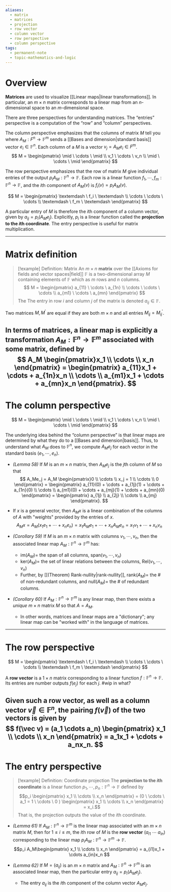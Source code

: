 ```yaml
---
aliases:
  - matrix
  - matrices
  - projection
  - row vector
  - column vector
  - row perspective
  - column perspective
tags:
  - permanent-note
  - topic-mathematics-and-logic
---
```

# Overview

**Matrices** are used to visualize [[Linear maps|linear transformations]]. In particular, an $m \times n$ matrix corresponds to a linear map from an $n$-dimensional space to an $m$-dimensional space.

There are three perspectives for understanding matrices. The “entries” perspective is a computation of the “row” and “column” perspectives.

The column perspective emphasizes that the columns of matrix $M$ tell you where $A_M : F^n \to \mathbb F^m$ sends a [[Bases and dimension|standard basis]] vector $e_i \in \mathbb F^n$. Each column of a $M$ is a vector $v_j = A_Me_i \in F^m$. 
$$ M = \begin{pmatrix} \mid \ \cdots \ \mid \\ 
v_1 \ \cdots \ v_n \\ 
\mid \ \cdots \ \mid \end{pmatrix} $$

The row perspective emphasizes that the row of matrix $M$ give individual entries of the output $p_iA_M : \mathbb F^n \to \mathbb F$. Each row is a linear function $f_1, \cdots, f_m : \mathbb F^n \to \mathbb F$, and the $i$th component of $A_M(v)$ is $f_i(v) = p_iA_M(v)$. 

$$ M = \begin{pmatrix} \textemdash \ f_i \ \textemdash \\ 
\cdots \ \cdots \ \cdots \\ 
\textemdash \ f_m \ \textemdash \end{pmatrix} $$

A particular entry of $M$ is therefore the $i$th component of a column vector, given by $a_{ij} = p_i(A_Me_j)$. Explicitly, $p_i$ is a linear function called the **projection to the $i$th coordinate**. The entry perspective is useful for matrix multiplication.

---
# Matrix definition

>[!example] Definition: Matrix
>An $m \times n$ **matrix** over the [[Axioms for fields and vector spaces|field]] $\mathbb F$ is a two-dimensional array $M$ containing elements of $\mathbb F$ which as $m$ rows and $n$ columns. $$ M = \begin{pmatrix} a_{11} \ \cdots \ a_{1n} \\ 
\cdots \ \cdots \ \cdots \\ 
a_{m1} \ \cdots \ a_{mn} \end{pmatrix} $$ The The entry in row $i$ and column $j$ of the matrix is denoted $a_{ij} \in \mathbb F$.

Two matrices $M, M^\prime$ are equal if they are both $m \times n$ and all entries $M_{ij} = M^\prime_{ij}$.

In terms of matrices, a linear map is explicitly a transformation  $A_M : \mathbb F^n \to \mathbb F^m$ associated with some matrix, defined by $$ A_M \begin{pmatrix}x_1 \\ \cdots \\ x_n \end{pmatrix} = 
\begin{pmatrix} a_{11}x_1 + \cdots + a_{1n}x_n \\
\cdots \\
a_{m1}x_1 + \cdots + a_{mn}x_n \end{pmatrix}. $$
---
# The column perspective

$$ M = \begin{pmatrix} \mid \ \cdots \ \mid \\ 
v_1 \ \cdots \ v_n \\ 
\mid \ \cdots \ \mid \end{pmatrix} $$

The underlying idea behind the “column perspective” is that linear maps are determined by what they do to a [[Bases and dimension|basis]]. Thus, to understand what $A_M$ does to $\mathbb F^n$, we compute $A_M e_j$ for each vector in the standard basis $(e_1, \cdots, e_n)$. 

- *(Lemma 58)* If $M$ is an $m \times n$ matrix, then $A_Me_j$ is the $j$th column of $M$ so that
$$ A_Me_j = 
A_M \begin{pmatrix}0 \\ \cdots \\ x_j = 1 \\ \cdots \\ 0 \end{pmatrix} = 
\begin{pmatrix} a_{11}(0) + \cdots + a_{1j}(1) + \cdots + a_{1n}(0) \\
\cdots \\
a_{m1}(0) + \cdots + a_{mj}(1) + \cdots + a_{mn}(0) \end{pmatrix} = 
\begin{pmatrix} a_{1j} \\ a_{2j} \\ \cdots \\ a_{mj} \end{pmatrix}. $$
- If $x$ is a general vector, then $A_Mx$ is a linear combination of the columns of $A$ with "weights" provided by the entries of $x$.
$$ A_Mx = A_M(x_1e_1 + \cdots + x_ne_n) = x_1A_Me_1 + \cdots + x_nA_Me_n =
x_1v_1 + \cdots + x_nv_n$$

- *(Corollary 59)* If $M$ is an $m \times n$ matrix with columns $v_1, \cdots, v_n$, then the associated linear map $A_M : \mathbb F^n \to \mathbb F^m$ has:
	- $\text{im}(A_M) =$ the span of all columns, $\text{span}(v_1, \cdots, v_n)$
	- $\text{ker}(A_M) =$ the set of linear relations between the columns, $\text{Rel}(v_1, \cdots, v_n)$
	- Further, by [[(Theorem) Rank-nullity|rank-nullity]], $\text{rank}(A_M) =$ the # of non-redundant columns, and $\text{null}(A_M) =$ the # of redundant columns.
- *(Corollary 60)* If $A_M : \mathbb F^n \to \mathbb F^m$ is any linear map, then there exists a *unique* $m \times n$ matrix $M$ so that $A = A_M$.
	- In other words, matrices and linear maps are a "dictionary"; any linear map can be "worked with" in the language of matrices.

---
# The row perspective

$$ M = \begin{pmatrix} \textemdash \ f_i \ \textemdash \\ 
\cdots \ \cdots \ \cdots \\ 
\textemdash \ f_m \ \textemdash \end{pmatrix} $$

A **row vector** is a $1 \times n$ matrix corresponding to a linear function $f: \mathbb F^n \to \mathbb F$. Its entries are number outputs $f(e_j)$ for each $j$. #wip in what?

Given such a row vector, as well as a column vector $\vec v \in \mathbb F^n$, the pairing $f(\vec v)$ of the two vectors is given by $$  f(\vec v) =  (a_1 \cdots a_n) \begin{pmatrix} x_1 \\ \cdots \\ x_n \end{pmatrix} = 
a_1x_1 + \cdots + a_nx_n. $$
---
# The entry perspective

>[!example] Definition: Coordinate projection
>The **projection to the $i$th coordinate** is a linear function $p_1, \cdots, p_n : \mathbb F^n \to \mathbb F$ defined by $$p_i \begin{pmatrix} x_1 \\ \cdots \\ x_n \end{pmatrix} = 
(0 \ \cdots \ a_1 = 1 \ \cdots \ 0 ) \begin{pmatrix} x_1 \\ \cdots \\ x_n \end{pmatrix} = x_i.$$ That is, the projection outputs the value of the $i$th coordinate.

- *(Lemma 61)* If $A_M : \mathbb F^n \to \mathbb F^m$ is the linear map associated with an $m \times n$ matrix $M$, then for $1 \leq i \leq m$, the $i$th row of $M$ is the **row vector** $(a_{i1} \ \cdots \ a_{in})$ corresponding to the linear map $p_i A_M : \mathbb F^n \to \mathbb F^m\to \mathbb F$. $$p_i A_M\begin{pmatrix} x_1 \\ \cdots \\ x_n \end{pmatrix} = a_{i1}x_1 + \cdots a_{in}x_n $$

- *(Lemma 62)* If $M = (a_{ij})$ is an $m \times n$ matrix and $A_M : \mathbb F^n \to \mathbb F^m$ is an associated linear map, then the particular entry $a_{ij} = p_i(A_Me_j)$. 
	- The entry $a_{ij}$ is the $i$th component of the column vector $A_Me_j$.